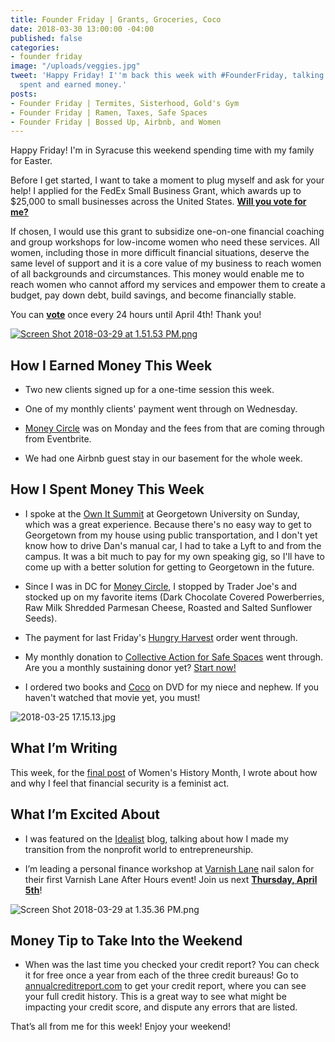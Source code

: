 ```yaml
---
title: Founder Friday | Grants, Groceries, Coco
date: 2018-03-30 13:00:00 -04:00
published: false
categories:
- founder friday
image: "/uploads/veggies.jpg"
tweet: 'Happy Friday! I''m back this week with #FounderFriday, talking about how I
  spent and earned money.'
posts:
- Founder Friday | Termites, Sisterhood, Gold's Gym
- Founder Friday | Ramen, Taxes, Safe Spaces
- Founder Friday | Bossed Up, Airbnb, and Women
---
```


Happy Friday! I'm in Syracuse this weekend spending time with my family for Easter.

Before I get started, I want to take a moment to plug myself and ask for your help! I applied for the FedEx Small Business Grant, which awards up to $25,000 to small businesses across the United States. **[Will you vote for me?](https://smallbusinessgrant.fedex.com/home/detail/44f45dd4-966d-4073-8051-115eab79ec3c#/gallery/detail/44f45dd4-966d-4073-8051-115eab79ec3c)**

If chosen, I would use this grant to subsidize one-on-one financial coaching and group workshops for low-income women who need these services. All women, including those in more difficult financial situations, deserve the same level of support and it is a core value of my business to reach women of all backgrounds and circumstances. This money would enable me to reach women who cannot afford my services and empower them to create a budget, pay down debt, build savings, and become financially stable.

You can **[vote](https://smallbusinessgrant.fedex.com/home/detail/44f45dd4-966d-4073-8051-115eab79ec3c#/gallery/detail/44f45dd4-966d-4073-8051-115eab79ec3c)** once every 24 hours until April 4th! Thank you!

[![Screen Shot 2018-03-29 at 1.51.53 PM.png](/uploads/Screen%20Shot%202018-03-29%20at%201.51.53%20PM.png)](https://smallbusinessgrant.fedex.com/home/detail/44f45dd4-966d-4073-8051-115eab79ec3c#/gallery/detail/44f45dd4-966d-4073-8051-115eab79ec3c)

## **How I Earned Money This Week**

* Two new clients signed up for a one-time session this week.

* One of my monthly clients' payment went through on Wednesday.

* [Money Circle](https://www.maggiegermano.com/moneycircle/) was on Monday and the fees from that are coming through from Eventbrite.

* We had one Airbnb guest stay in our basement for the whole week.

## **How I Spent Money This Week**

* I spoke at the [Own It Summit](http://www.ownitsummit.com/) at Georgetown University on Sunday, which was a great experience. Because there's no easy way to get to Georgetown from my house using public transportation, and I don't yet know how to drive Dan's manual car, I had to take a Lyft to and from the campus. It was a bit much to pay for my own speaking gig, so I'll have to come up with a better solution for getting to Georgetown in the future.

* Since I was in DC for [Money Circle](https://www.maggiegermano.com/moneycircle/), I stopped by Trader Joe's and stocked up on my favorite items (Dark Chocolate Covered Powerberries, Raw Milk Shredded Parmesan Cheese, Roasted and Salted Sunflower Seeds).

* The payment for last Friday's [Hungry Harvest](http://hharvest.net/m5didTk) order went through.

* My monthly donation to [Collective Action for Safe Spaces](http://www.collectiveactiondc.org/) went through. Are you a monthly sustaining donor yet? [Start now!](http://www.collectiveactiondc.org/get-involved/monthly-giving-society/)

* I ordered two books and [Coco](https://www.amazon.com/Coco-2018-Animation-Family-Adventure/dp/B079ZXN8ZS/ref=sr_1_2_sspa?ie=UTF8&qid=1522344570&sr=8-2-spons&keywords=coco\+dvd&psc=1) on DVD for my niece and nephew. If you haven't watched that movie yet, you must!

![2018-03-25 17.15.13.jpg](/uploads/2018-03-25%2017.15.13.jpg)

## **What I’m Writing**

This week, for the [final post](https://www.maggiegermano.com/blog/financial-security-is-feminist/) of Women's History Month, I wrote about how and why I feel that financial security is a feminist act.

## **What I’m Excited About**

* I was featured on the [Idealist](https://idealistcareers.org/financial-coach-women/) blog, talking about how I made my transition from the nonprofit world to entrepreneurship.

* I’m leading a personal finance workshop at [Varnish Lane](https://varnishlane.com/) nail salon for their first Varnish Lane After Hours event! Join us next **[Thursday, April 5th](https://www.eventbrite.com/e/varnish-lane-after-hours-personal-finances-tickets-44203571071)**!

![Screen Shot 2018-03-29 at 1.35.36 PM.png](/uploads/Screen%20Shot%202018-03-29%20at%201.35.36%20PM.png)

## **Money Tip to Take Into the Weekend**

* When was the last time you checked your credit report? You can check it for free once a year from each of the three credit bureaus! Go to [annualcreditreport.com](http://www.annualcreditreport.com) to get your credit report, where you can see your full credit history. This is a great way to see what might be impacting your credit score, and dispute any errors that are listed. 

That’s all from me for this week! Enjoy your weekend!